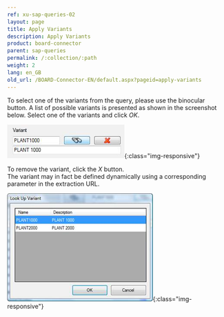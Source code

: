 ```yaml
---
ref: xu-sap-queries-02
layout: page
title: Apply Variants
description: Apply Variants
product: board-connector
parent: sap-queries
permalink: /:collection/:path
weight: 2
lang: en_GB
old_url: /BOARD-Connector-EN/default.aspx?pageid=apply-variants
---
```


To select one of the variants from the query, please use the binocular button. A list of possible variants is presented as shown in the screenshot below. Select one of the variants and click *OK*.

![Query-Variant-01](/img/content/Query-Variant-01.png){:class="img-responsive"}

To remove the variant, click the *X* button.<br>
The variant may in fact be defined dynamically using a corresponding parameter in the extraction URL.

![Query-Variant-02](/img/content/Query-Variant-02.png){:class="img-responsive"}

